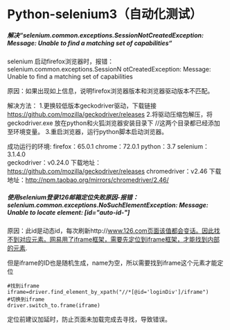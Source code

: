 # Python-selenium3（自动化测试）
##### 解决“selenium.common.exceptions.SessionNotCreatedException: Message: Unable to find a matching set of capabilities“

selenium 启动firefox浏览器时，报错：selenium.common.exceptions.SessionN otCreatedException:   Message: Unable to find a matching set of capabilities

原因：如果出现如上信息，说明firefox浏览器版本和浏览器驱动版本不匹配。

解决方法：
1.更换较低版本geckodriver驱动，下载链接 https://github.com/mozilla/geckodriver/releases
2.将驱动压缩包解压，将geckodriver.exe 放在python和火狐浏览器安装目录下 //这两个目录都已经添加至环境变量。
3.重启浏览器，运行python脚本启动浏览器。



成功运行的环境:
firefox：65.0.1
chrome：72.0.1
python：3.7
selenium：3.1.4.0              
geckodriver：v0.24.0         下载地址：https://github.com/mozilla/geckodriver/releases
chromedriver：v2.46	   下载地址：http://npm.taobao.org/mirrors/chromedriver/2.46/



#####	使用selenium登录126邮箱定位失败原因-报错：selenium.common.exceptions.NoSuchElementException: Message: Unable to locate element: [id="auto-id-"]

原因：此id是动态id，每次刷新http://www.126.com页面该值都会变话。因此找不到对应元素。网易用了iframe框架，需要先定位到iframe框架，才能找到内部的元素.

但是iframe的ID也是随机生成，name为空，所以需要找到iframe这个元素才能定位

```
#找到iframe
iframe=driver.find_element_by_xpath("//*[@id='loginDiv']/iframe")
#切换到iframe
driver.switch_to.frame(iframe)
```

定位前建议加延时，防止页面未加载完成去寻找，导致错误。

